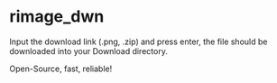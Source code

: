 # rimage_dwn
Input the download link (.png, .zip) and press enter, the file should be downloaded into your Download directory.

Open-Source, fast, reliable!
